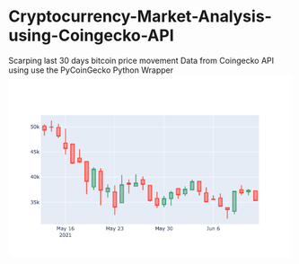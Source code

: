 # Cryptocurrency-Market-Analysis-using-Coingecko-API
Scarping last 30 days bitcoin price movement Data from Coingecko API using use the PyCoinGecko Python Wrapper 
![Last 30 days bitcoin movement](https://github.com/punitkmryh/Cryptocurrency-Market-Analysis-using-Coingecko-API/blob/main/newplot.png)
